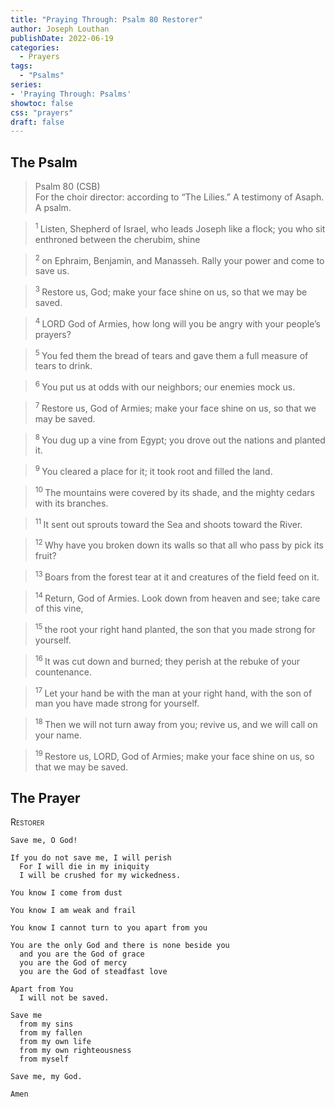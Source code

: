 ```yaml
---
title: "Praying Through: Psalm 80 Restorer"
author: Joseph Louthan
publishDate: 2022-06-19
categories:
  - Prayers
tags:
  - "Psalms"
series:
- 'Praying Through: Psalms'
showtoc: false
css: "prayers"
draft: false
---
```

## The Psalm

>Psalm 80 (CSB)  
> For the choir director: according to “The Lilies.” A testimony of Asaph. A psalm. 

><sup> 1 </sup> Listen, Shepherd of Israel, who leads Joseph like a flock; you who sit enthroned between the cherubim, shine 

><sup> 2 </sup> on Ephraim, Benjamin, and Manasseh. Rally your power and come to save us. 

><sup> 3 </sup> Restore us, God; make your face shine on us, so that we may be saved. 

><sup> 4 </sup> LORD God of Armies, how long will you be angry with your people’s prayers? 

><sup> 5 </sup> You fed them the bread of tears and gave them a full measure of tears to drink. 

><sup> 6 </sup> You put us at odds with our neighbors; our enemies mock us. 

><sup> 7 </sup> Restore us, God of Armies; make your face shine on us, so that we may be saved. 

><sup> 8 </sup> You dug up a vine from Egypt; you drove out the nations and planted it. 

><sup> 9 </sup> You cleared a place for it; it took root and filled the land. 

><sup> 10 </sup> The mountains were covered by its shade, and the mighty cedars with its branches. 

><sup> 11 </sup> It sent out sprouts toward the Sea and shoots toward the River. 

><sup> 12 </sup> Why have you broken down its walls so that all who pass by pick its fruit? 

><sup> 13 </sup> Boars from the forest tear at it and creatures of the field feed on it. 

><sup> 14 </sup> Return, God of Armies. Look down from heaven and see; take care of this vine, 

><sup> 15 </sup> the root your right hand planted, the son that you made strong for yourself. 

><sup> 16 </sup> It was cut down and burned; they perish at the rebuke of your countenance. 

><sup> 17 </sup> Let your hand be with the man at your right hand, with the son of man you have made strong for yourself. 

><sup> 18 </sup> Then we will not turn away from you; revive us, and we will call on your name. 

><sup> 19 </sup> Restore us, LORD, God of Armies; make your face shine on us, so that we may be saved.

## The Prayer

<div style="font-variant: small-caps;">
Restorer
</div>

```text
Save me, O God!

If you do not save me, I will perish  
  For I will die in my iniquity  
  I will be crushed for my wickedness.

You know I come from dust

You know I am weak and frail

You know I cannot turn to you apart from you

You are the only God and there is none beside you  
  and you are the God of grace
  you are the God of mercy
  you are the God of steadfast love

Apart from You  
  I will not be saved.

Save me  
  from my sins  
  from my fallen  
  from my own life  
  from my own righteousness 
  from myself

Save me, my God.

Amen
```